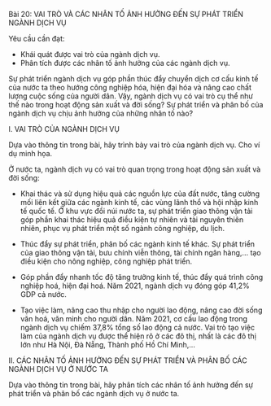 Bài 20: VAI TRÒ VÀ CÁC NHÂN TỐ ẢNH HƯỞNG ĐẾN SỰ PHÁT TRIỂN NGÀNH DỊCH VỤ

Yêu cầu cần đạt:
- Khái quát được vai trò của ngành dịch vụ.
- Phân tích được các nhân tố ảnh hưởng của các ngành dịch vụ.

Sự phát triển ngành dịch vụ góp phần thúc đẩy chuyển dịch cơ cấu kinh tế của nước ta theo hướng công nghiệp hóa, hiện đại hóa và nâng cao chất lượng cuộc sống của người dân. Vậy, ngành dịch vụ có vai trò cụ thể như thế nào trong hoạt động sản xuất và đời sống? Sự phát triển và phân bố của ngành dịch vụ chịu ảnh hưởng của những nhân tố nào?

I. VAI TRÒ CỦA NGÀNH DỊCH VỤ

Dựa vào thông tin trong bài, hãy trình bày vai trò của ngành dịch vụ. Cho ví dụ minh họa.

Ở nước ta, ngành dịch vụ có vai trò quan trọng trong hoạt động sản xuất và đời sống:

- Khai thác và sử dụng hiệu quả các nguồn lực của đất nước, tăng cường mối liên kết giữa các ngành kinh tế, các vùng lãnh thổ và hội nhập kinh tế quốc tế. Ở khu vực đồi núi nước ta, sự phát triển giao thông vận tải góp phần khai thác hiệu quả điều kiện tự nhiên và tài nguyên thiên nhiên, phục vụ phát triển một số ngành công nghiệp, du lịch.

- Thúc đẩy sự phát triển, phân bố các ngành kinh tế khác. Sự phát triển của giao thông vận tải, bưu chính viễn thông, tài chính ngân hàng,... tạo điều kiện cho nông nghiệp, công nghiệp phát triển.

- Góp phần đẩy nhanh tốc độ tăng trưởng kinh tế, thúc đẩy quá trình công nghiệp hoá, hiện đại hoá. Năm 2021, ngành dịch vụ đóng góp 41,2% GDP cả nước.

- Tạo việc làm, nâng cao thu nhập cho người lao động, nâng cao đời sống văn hoá, văn minh cho người dân. Năm 2021, cơ cấu lao động trong ngành dịch vụ chiếm 37,8% tổng số lao động cả nước. Vai trò tạo việc làm của ngành dịch vụ được thể hiện rõ ở các đô thị, nhất là các đô thị lớn như Hà Nội, Đà Nẵng, Thành phố Hồ Chí Minh,...

II. CÁC NHÂN TỐ ẢNH HƯỞNG ĐẾN SỰ PHÁT TRIỂN VÀ PHÂN BỐ CÁC NGÀNH DỊCH VỤ Ở NƯỚC TA

Dựa vào thông tin trong bài, hãy phân tích các nhân tố ảnh hưởng đến sự phát triển và phân bố các ngành dịch vụ ở nước ta.